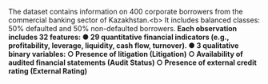 The dataset contains information on 400 corporate borrowers from the commercial banking sector of Kazakhstan.<b\>
It includes balanced classes: 50% defaulted and 50% non-defaulted borrowers.<b/>
Each observation includes 32 features:<b/>
● 29 quantitative financial indicators (e.g., 
profitability, leverage, liquidity, cash flow, 
turnover).<b/>
● 3 qualitative binary variables:<b/>
○ Presence of litigation (Litigation)<b/>
○ Availability of audited financial statements (Audit Status)<b/>
○ Presence of external credit rating (External Rating)
